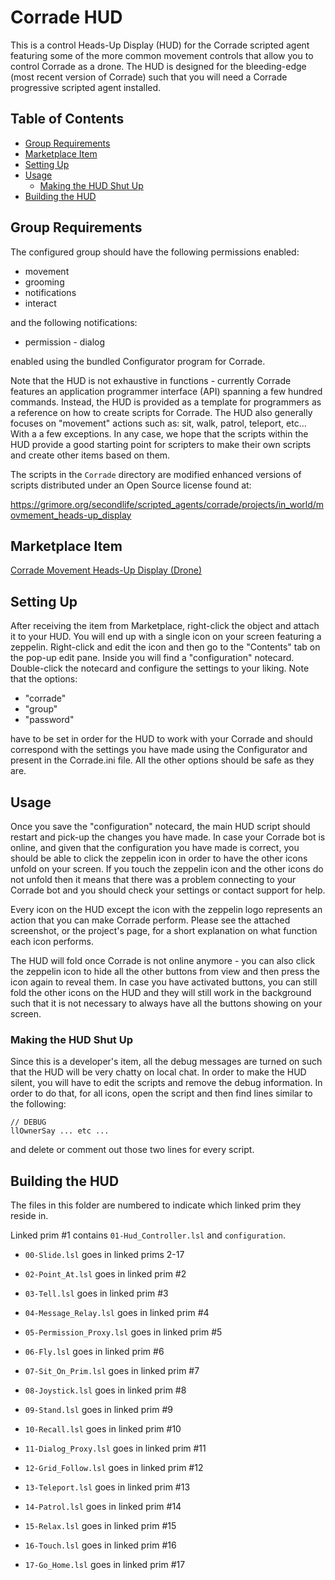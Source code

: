 # Corrade HUD

This is a control Heads-Up Display (HUD) for the Corrade scripted agent featuring some of the more common movement controls that allow you to control Corrade as a drone. The HUD is designed for the bleeding-edge (most recent version of Corrade) such that you will need a Corrade progressive scripted agent installed.

## Table of Contents

- [Group Requirements](#group-requirements)
- [Marketplace Item](#marketplace-item)
- [Setting Up](#setting-up)
- [Usage](#usage)
  - [Making the HUD Shut Up](#making-the-hud-shut-up)
- [Building the HUD](#building-the-hud)

## Group Requirements

The configured group should have the following permissions enabled:

- movement
- grooming
- notifications
- interact

and the following notifications:

- permission - dialog

enabled using the bundled Configurator program for Corrade.

Note that the HUD is not exhaustive in functions - currently Corrade features an application programmer interface (API) spanning a few hundred commands. Instead, the HUD is provided as a template for programmers as a reference on how to create scripts for Corrade. The HUD also generally focuses on "movement" actions such as: sit, walk, patrol, teleport, etc… With a a few exceptions. In any case, we hope that the scripts within the HUD provide a good starting point for scripters to make their own scripts and create other items based on them.

The scripts in the `Corrade` directory are modified enhanced versions of
scripts distributed under an Open Source license found at:

https://grimore.org/secondlife/scripted_agents/corrade/projects/in_world/movmement_heads-up_display

## Marketplace Item

[Corrade Movement Heads-Up Display (Drone)](https://marketplace.secondlife.com/p/WaS-Corrade-Movement-Heads-Up-Display-Drone-HUD/8809096)

## Setting Up

After receiving the item from Marketplace, right-click the object and attach it to your HUD. You will end up with a single icon on your screen featuring a zeppelin. Right-click and edit the icon and then go to the "Contents" tab on the pop-up edit pane. Inside you will find a "configuration" notecard. Double-click the notecard and configure the settings to your liking. Note that the options:

- "corrade"
- "group"
- "password"

have to be set in order for the HUD to work with your Corrade and should correspond with the settings you have made using the Configurator and present in the Corrade.ini file. All the other options should be safe as they are.

## Usage

Once you save the "configuration" notecard, the main HUD script should restart and pick-up the changes you have made. In case your Corrade bot is online, and given that the configuration you have made is correct, you should be able to click the zeppelin icon in order to have the other icons unfold on your screen. If you touch the zeppelin icon and the other icons do not unfold then it means that there was a problem connecting to your Corrade bot and you should check your settings or contact support for help.

Every icon on the HUD except the icon with the zeppelin logo represents an action that you can make Corrade perform. Please see the attached screenshot, or the project's page, for a short explanation on what function each icon performs.

The HUD will fold once Corrade is not online anymore - you can also click the zeppelin icon to hide all the other buttons from view and then press the icon again to reveal them. In case you have activated buttons, you can still fold the other icons on the HUD and they will still work in the background such that it is not necessary to always have all the buttons showing on your screen.

### Making the HUD Shut Up

Since this is a developer's item, all the debug messages are turned on such that the HUD will be very chatty on local chat. In order to make the HUD silent, you will have to edit the scripts and remove the debug information. In order to do that, for all icons, open the script and then find lines similar to the following:

```
// DEBUG 
llOwnerSay ... etc ...
```

and delete or comment out those two lines for every script.

## Building the HUD

The files in this folder are numbered to indicate which linked prim they reside in.

Linked prim #1 contains `01-Hud_Controller.lsl` and `configuration`.

- `00-Slide.lsl` goes in linked prims 2-17

- `02-Point_At.lsl` goes in linked prim #2
- `03-Tell.lsl` goes in linked prim #3
- `04-Message_Relay.lsl` goes in linked prim #4
- `05-Permission_Proxy.lsl` goes in linked prim #5
- `06-Fly.lsl` goes in linked prim #6
- `07-Sit_On_Prim.lsl` goes in linked prim #7
- `08-Joystick.lsl` goes in linked prim #8
- `09-Stand.lsl` goes in linked prim #9
- `10-Recall.lsl` goes in linked prim #10
- `11-Dialog_Proxy.lsl` goes in linked prim #11
- `12-Grid_Follow.lsl` goes in linked prim #12
- `13-Teleport.lsl` goes in linked prim #13
- `14-Patrol.lsl` goes in linked prim #14
- `15-Relax.lsl` goes in linked prim #15
- `16-Touch.lsl` goes in linked prim #16
- `17-Go_Home.lsl` goes in linked prim #17
